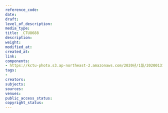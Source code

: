 ```yaml
---
reference_code: 
date: 
draft: 
level_of_description: 
media_type: 
title: _CTU8688
description: 
weight: 
modified_at: 
created_at: 
link: 
components:
- https://kctu-photo.s3.ap-northeast-2.amazonaws.com/2020년/1월/20200131_톨게이트+요금수납+노동자+김천+도로공사+본사+145일+농성+해단+및+직접고용+쟁취+결의대회/_CTU8688.jpg
tags:
- 
creators: 
subjects: 
sources: 
venues: 
public_access_status: 
copyright_status: 
---
```

